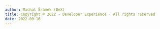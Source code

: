 ```yaml
---
author: Michal Šrámek (DeX)
title: Copyright © 2022 - Developer Experience · All rights reserved
date: 2022-09-16
---
```


